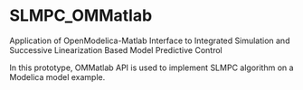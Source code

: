 # SLMPC_OMMatlab
Application of OpenModelica-Matlab Interface to Integrated Simulation and Successive Linearization Based Model Predictive Control

In this prototype, OMMatlab API is used to implement SLMPC algorithm on a Modelica model example.
